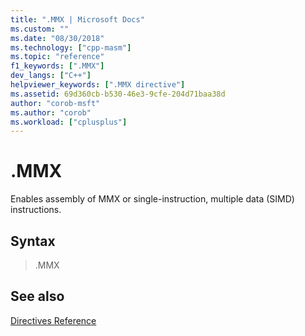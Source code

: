 ```yaml
---
title: ".MMX | Microsoft Docs"
ms.custom: ""
ms.date: "08/30/2018"
ms.technology: ["cpp-masm"]
ms.topic: "reference"
f1_keywords: [".MMX"]
dev_langs: ["C++"]
helpviewer_keywords: [".MMX directive"]
ms.assetid: 69d360cb-b530-46e3-9cfe-204d71baa38d
author: "corob-msft"
ms.author: "corob"
ms.workload: ["cplusplus"]
---
```

# .MMX

Enables assembly of MMX or single-instruction, multiple data (SIMD) instructions.

## Syntax

> .MMX

## See also

[Directives Reference](../../assembler/masm/directives-reference.md)<br/>